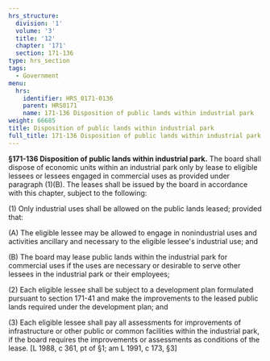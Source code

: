 ```yaml
---
hrs_structure:
  division: '1'
  volume: '3'
  title: '12'
  chapter: '171'
  section: 171-136
type: hrs_section
tags:
  - Government
menu:
  hrs:
    identifier: HRS_0171-0136
    parent: HRS0171
    name: 171-136 Disposition of public lands within industrial park
weight: 66685
title: Disposition of public lands within industrial park
full_title: 171-136 Disposition of public lands within industrial park
---
```

**§171-136 Disposition of public lands within industrial park.** The board shall dispose of economic units within an industrial park only by lease to eligible lessees or lessees engaged in commercial uses as provided under paragraph (1)(B). The leases shall be issued by the board in accordance with this chapter, subject to the following:

(1) Only industrial uses shall be allowed on the public lands leased; provided that:

(A) The eligible lessee may be allowed to engage in nonindustrial uses and activities ancillary and necessary to the eligible lessee's industrial use; and

(B) The board may lease public lands within the industrial park for commercial uses if the uses are necessary or desirable to serve other lessees in the industrial park or their employees;

(2) Each eligible lessee shall be subject to a development plan formulated pursuant to section 171-41 and make the improvements to the leased public lands required under the development plan; and

(3) Each eligible lessee shall pay all assessments for improvements of infrastructure or other public or common facilities within the industrial park, if the board requires the improvements or assessments as conditions of the lease. [L 1988, c 361, pt of §1; am L 1991, c 173, §3]